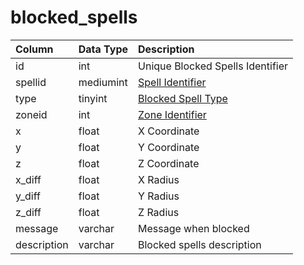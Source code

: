 # blocked\_spells

| Column | Data Type | Description |
| :--- | :--- | :--- |
| id | int | Unique Blocked Spells Identifier |
| spellid | mediumint | [Spell Identifier](spells_new.md) |
| type | tinyint | [Blocked Spell Type](https://eqemu.gitbook.io/server/categories/spells/blocked-spell-types) |
| zoneid | int | [Zone Identifier](https://eqemu.gitbook.io/server/categories/zones/zone-list) |
| x | float | X Coordinate |
| y | float | Y Coordinate |
| z | float | Z Coordinate |
| x\_diff | float | X Radius |
| y\_diff | float | Y Radius |
| z\_diff | float | Z Radius |
| message | varchar | Message when blocked |
| description | varchar | Blocked spells description |

